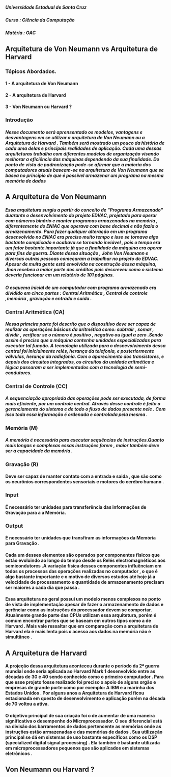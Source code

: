 
##### Universidade Estadual de Santa Cruz
##### Curso : Ciência da Computação 
##### Matéria : OAC

## Arquitetura de Von Neumann vs Arquitetura de Harvard

### Tópicos Abordados.
#### 1   - A arquitetura de Von Neumann 
#### 2   - A arquitetura de Harvard
#### 3   - Von Neumann ou Harvard ?

### Introdução

##### Nesse documento será aprensentado os modelos, vantagens e desvantagens em se utilizar a arquitetura de Von Neumann ou a Arquitetura de Harvard . Também será mostrado um pouco da história de cada uma delas e principais realidades de aplicação. Cada uma dessas arquiteturas trabalha com diferentes modelos de organização visando melhorar a eficiência das máquinas dependendo da sua finalidade. Do ponto de vista de padronização pode-se afirmar que a maioria dos computadores atuais baseam-se na arquitetura de Von Neumann que se basea no principio de que é possível armazenar um programa na mesma memória de dados

## A Arquitetura de Von Neumann 

##### Essa arquitetura surgiu a partir do conceito de "Programa Armazenado" duarante o desenvolvimento do projeto EDVAC, projetado para operar com números binário e manter programas armazenados na memória , diferentemente do ENIAC que operava com base decimal e não fazia o armazenamento. Para  fazer qualquer alteração em um programa desenvolvido no ENIAC era preciso muito tempo e isso se tornava algo bastante complicado e acabava se tornando inviável , pois o tempo era um fator bastante importante já que a finalidade da máquina era operar para fins da guerra. Diante dessa situação , John Von Neumann e diversas outras pessoas começaram a trabalhar no projeto do EDVAC. Apesar de muita gente está envolvida na construção dessa máquina, Jhon recebeu a maior parte dos créditos pois descreveu como o sistema deveria funcionar em um relatório de 101 páginas.
##### O esquema inicial de um computador com programa armazenado era dividido em cinco partes : Central Aritmética , Central de controle ,memória , gravação e entrada e saida .

### Central Aritmética (CA)
##### Nessa primeira parte foi descrito que o dispositivo deve ser capaz de realizar as operações básicas da aritmética como: subtrair , somar , dividir , verificar se o número é positivo , negativo ou igual a zero .Sendo assim é preciso que a máquina contenha unidades especializadas para executar tal função. A tecnologia utilizada para o desnevolvimento dessa central foi inicialmente relés, herança da telefonia, e posteriormente válvulas, herança da radiofonia. Com o aparecimento dos transistores, e depois dos circuitos integrados, os circuitos da unidade aritmética e lógica passaram a ser implementados com a tecnologia de semi-condutores. 

### Central de Controle (CC)
#####  A sequenciação apropriada das operações pode ser executada, de forma mais eficiente, por um controle central. Através desse controle é feito o gerenciamento do sistema e de todo o fluxo de dados presente nele . Com isso toda essa informação é ordenada e controlada pela mesma .

### Memória (M) 
##### A memória é necessária para executar sequências de instruções.Quanto mais longas e complexas essas instruções forem , maior também deve ser a capacidade da memória .

### Gravação (R) 

#### Deve ser capaz de manter contato com a entrada e saida , que são como os neurônios correspondentes sensoriais e motores do cerébro humano .

### Input 
#### É necessário ter unidades para transferência das informações de Gravação para a a Memória.

### Output 
#### É necessário ter unidades que transfiram as informações da Memória para Gravação . 


#### Cada um desses elementos  são operados por componentes físicos que estão evoluindo ao longo do tempo desde os Relés electromagnéticos aos semicondutores .A variação física desses componentes influênciam em todos os processos das operações realizadas no computador , o que é algo bastante importante e o motivo de diversos estudos até hoje já a velocidade de processamento e quantidade de armazenamento precisam ser maiores a cada dia que passa .     
#### Essa arquitetura no geral possui um modelo menos complexos no ponto de vista de implementação apesar de fazer o armazenamento de dados e gerênciar como as instruções do processador devem se comportar. Atualmente grande parte das CPUs utilizam essa arquitetura, porém é comum encontrar partes que se baseam em outros tipos como a de Harvard . Mais vale ressaltar que em comparação com a arquitetura de Harvard ela é mais lenta pois o acesso aos dados na memória não é simultâneo .


## A Arquitetura de Harvard
#### A projeção dessa arquitetura aconteceu durante o período da 2ª guerra mundial onde seria aplicada ao Harvard Mark 1 desenvolvido entre as décadas de 30 e 40 sendo conhecido como o primeiro computador . Para que esse projeto fosse realizado foi preciso o apoio de alguns orgão e empresas de grande porte como por exemplo: A IBM e a marinha dos Estados Unidos . Por alguns anos a Arquitetura de Harvard ficou estacionada em questo de desenvolvimento e aplicação porém na década de 70 voltou a ativa.
#### O objetivo principal de sua criação foi o de aumentar de uma maneira significativa o desempenho do Microprocessador. O seu diferencial está na divisão dos barramentos de dados pertencente as memórias onde as instruções estão armazenadas e das memórias de dados . Sua utilização principal se dá em sistemas de uso bastante específicos como os DSP (specialized digital signal processing) . Ela também é bastante utilizada em microprocessadores pequenos que são aplicados em sistemas eletrônicos . 

## Von Neumann ou Harvard ?




